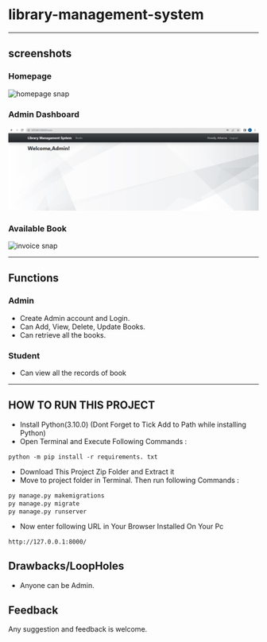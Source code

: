 # library-management-system

---
## screenshots
### Homepage
![homepage snap](https://github.com/sumitkumar1503/librarymanagement/blob/master/static/screenshots/homepage.png?raw=true)
### Admin Dashboard
![dashboard snap](Account.PNG)
### Available Book
![invoice snap](https://github.com/sumitkumar1503/librarymanagement/blob/master/static/screenshots/availablebook.png?raw=true)

---
## Functions
### Admin
- Create Admin account and Login.
- Can Add, View, Delete, Update Books.
- Can retrieve all the books.

### Student
- Can view all the records of book
---

## HOW TO RUN THIS PROJECT
- Install Python(3.10.0) (Dont Forget to Tick Add to Path while installing Python)
- Open Terminal and Execute Following Commands :
```
python -m pip install -r requirements. txt
```
- Download This Project Zip Folder and Extract it
- Move to project folder in Terminal. Then run following Commands :
```
py manage.py makemigrations
py manage.py migrate
py manage.py runserver
```
- Now enter following URL in Your Browser Installed On Your Pc
```
http://127.0.0.1:8000/
```


## Drawbacks/LoopHoles
- Anyone can be Admin.

## Feedback
Any suggestion and feedback is welcome.
